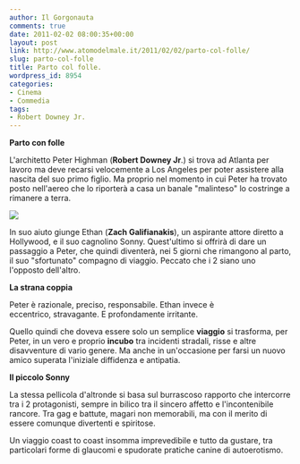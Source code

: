 ```yaml
---
author: Il Gorgonauta
comments: true
date: 2011-02-02 08:00:35+00:00
layout: post
link: http://www.atomodelmale.it/2011/02/02/parto-col-folle/
slug: parto-col-folle
title: Parto col folle.
wordpress_id: 8954
categories:
- Cinema
- Commedia
tags:
- Robert Downey Jr.
---
```


**Parto con folle**

L'architetto Peter Highman (**Robert Downey Jr**.) si trova ad Atlanta per lavoro ma deve recarsi velocemente a Los Angeles per poter assistere alla nascita del suo primo figlio. Ma proprio nel momento in cui Peter ha trovato posto nell'aereo che lo riporterà a casa un banale "malinteso" lo costringe a rimanere a terra.


[![](http://www.atomodelmale.it/wp-content/uploads/2011/02/Parto-col-folle-300x168.jpg)](http://www.atomodelmale.it/wp-content/uploads/2011/02/Parto-col-folle.jpg)


In suo aiuto giunge Ethan (**Zach Galifianakis**), un aspirante attore diretto a Hollywood, e il suo cagnolino Sonny. Quest'ultimo si offrirà di dare un passaggio a Peter, che quindi diventerà, nei 5 giorni che rimangono al parto, il suo "sfortunato" compagno di viaggio. Peccato che i 2 siano uno l'opposto dell'altro.

**La strana coppia**

Peter è razionale, preciso, responsabile. Ethan invece è eccentrico, stravagante. E profondamente irritante.

Quello quindi che doveva essere solo un semplice **viaggio** si trasforma, per Peter, in un vero e proprio **incubo** tra incidenti stradali, risse e altre disavventure di vario genere. Ma anche in un'occasione per farsi un nuovo amico superata l'iniziale diffidenza e antipatia.



**Il piccolo Sonny**

La stessa pellicola d'altronde si basa sul burrascoso rapporto che intercorre tra i 2 protagonisti, sempre in bilico tra il sincero affetto e l'incontenibile rancore. Tra gag e battute, magari non memorabili, ma con il merito di essere comunque divertenti e spiritose.

Un viaggio coast to coast insomma imprevedibile e tutto da gustare, tra particolari forme di glaucomi e spudorate pratiche canine di autoerotismo.
